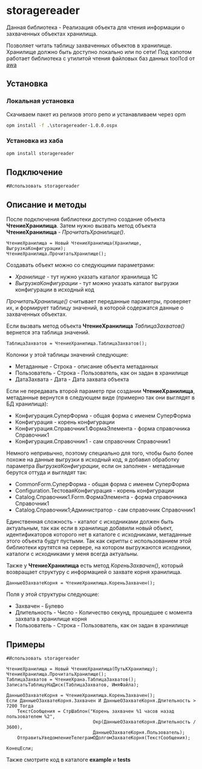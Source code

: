 # storagereader

Данная библиотека - Реализация объекта для чтения информации о захваченных объектах хранилища.

Позволяет читать таблицу захваченных объектов в хранилище. Хранилище должно быть доступно локально или по сети!
Под капотом работает библиотека с утилитой чтения файловых баз данных tool1cd от [awa](http://infostart.ru/profile/13819/)

## Установка

### Локальная установка

Скачиваем пакет из релизов этого репо и устанавливаем через opm

```cmd
opm install -f .\storagereader-1.0.0.ospx
```

### Установка из хаба

```cmd
opm install storagereader
```

## Подключение

```bsl
#Использовать storagereader
```

## Описание и методы

После подключения библиотеки доступно создание объекта **ЧтениеХранилища**.
Затем нужно вызвать метод объекта **ЧтениеХранилища** - *ПрочитатьХранилище()*.

```bsl
ЧтениеХранилища = Новый ЧтениеХранилища(Хранилище, ВыгрузкаКонфигурации);
ЧтениеХранилища.ПрочитатьХранилище();
```

Создавать объект можно со следующими параметрами:
* *Хранилище* - тут нужно указать каталог хранилища 1С
* *ВыгрузкаКонфигурации* - тут можно указать каталог выгрузки конфигурации в исходный код

*ПрочитатьХранилище()* считывает переданные параметры, проверяет их, и формирует таблицу значений, в которой содержатся данные о захваченных объектах.

Если вызвать метод объекта **ЧтениеХранилища** *ТаблицаЗахватов()* вернется эта таблица значений.

```bsl
ТаблицаЗахватов = ЧтениеХранилища.ТаблицаЗахватов();
```

Колонки у этой таблицы значений следующие:
- Метаданные - Строка - описание объекта метаданных
- Пользователь - Строка - Пользователь, как он задан в хранилище
- ДатаЗахвата - Дата - Дата захвата объекта

Если не передавать второй параметр при создании **ЧтениеХранилища**, метаданные вернутся в следующем виде (примерно так они выглядят в БД хранилища):
* Конфигурация.СуперФорма - общая форма с именем СуперФорма
* Конфигурация - корень конфигурации
* Конфигурация.Справочник1.ФормаЭлемента - форма справочника Справочник1
* Конфигурация.Справочник1 - сам справочник Справочник1

Немного непривычно, поэтому специально для того, чтобы было более похоже на данные выгрузки в исходный код, я добавил обработку параметра *ВыгрузкаКонфигурации*, если он заполнен - метаданные берутся оттуда и выглядят так:
* CommonForm.СуперФорма - общая форма с именем СуперФорма
* Configuration.ТестоваяКонфигурация - корень конфигурации
* Catalog.Справочник1.Form.ФормаЭлемента - форма справочника Справочник1
* Catalog.Справочник1;Администратор - сам справочник Справочник1

Единственная сложность - каталог с исходниками должен быть актуальным, так как если в хранилище добавили новый объект, идентификаторов которого нет в каталоге с исходниками, метаданные этого объекта будут пустыми. Так как скрипты с использованием этой библиотеки крутятся на сервере, на котором выгружаются исходники, каталоги с исходниками у меня всегда актуальны.

Также у **ЧтениеХранилища** есть метод *КореньЗахвачен()*, который возвращает структуру с информацией о захвате корня хранилища.

```bsl
ДанныеОЗахватеКорня = ЧтениеХранилища.КореньЗахвачен();
```

Поля у этой структуры следующие:
- Захвачен - Булево
- Длительность - Число - Количество секунд, прошедшее с момента захвата в хранилище корня
- Пользователь - Строка - Пользователь, как он задан в хранилище


## Примеры

```bsl
#Использовать storagereader

ЧтениеХранилища = Новый ЧтениеХранилища(ПутьКХранилищу);
ЧтениеХранилища.ПрочитатьХранилище();
ТаблицаЗахватов = ЧтениеХрана.ТаблицаЗахватов();
ЗаписатьТаблицуНаДиск(ТаблицаЗахватов, ИмяФайла);

ДанныеОЗахватеКорня = ЧтениеХранилища.КореньЗахвачен();
Если ДанныеОЗахватеКорня.Захвачен И ДанныеОЗахватеКорня.Длительность > 7200 Тогда
	ТекстСообщения = СтрШаблон("Корень захвачен %1 часов назад пользователем %2", 
								Окр(ДанныеОЗахватеКорня.Длительность / 3600), 
								ДанныеОЗахватеКорня.Пользователь);
    ОтправитьУведомлениеТелеграмОДолгомЗахватеКорня(ТекстСообщения);

КонецЕсли;
```
Также смотрите код в каталоге **example** и **tests**